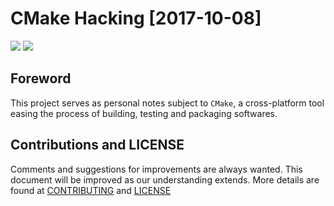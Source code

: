 # CMake Hacking [2017-10-08]  

![](https://img.shields.io/badge/license-MIT%20License-blue.svg)
![](https://img.shields.io/badge/platfotm-linux-brightgreen.svg) 

## Foreword   
This project serves as personal notes subject to `CMake`, a cross-platform tool easing the process of building, testing and packaging softwares.  

## Contributions and LICENSE  
Comments and suggestions for improvements are always wanted. This document will be improved as our understanding extends. More details are found at [CONTRIBUTING](CONTRIBUTING.md) and [LICENSE](LICENSE)

